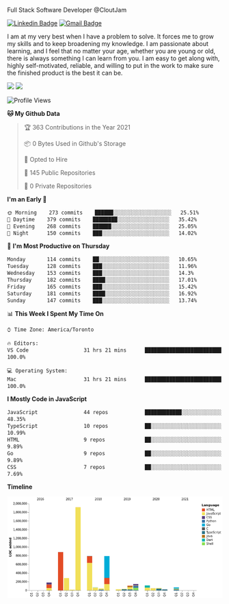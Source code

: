 Full Stack Software Developer @CloutJam

[![Linkedin Badge](https://img.shields.io/badge/-Jesse%20Okeya-6633cc?style=flat-square&logo=Linkedin&logoColor=white&link=https://www.linkedin.com/in/jesse-okeya-45a38510a/)](https://www.linkedin.com/in/jesse-okeya-45a38510a/) 
[![Gmail Badge](https://img.shields.io/badge/-jesseokeya@gmail.com-6633cc?style=flat-square&logo=Gmail&logoColor=white&link=mailto:jesseokeya@gmail.com)](mailto:jesseokeya@gmail.com)

I am at my very best when I have a problem to solve. It forces me to grow my skills and to keep broadening my knowledge. I am passionate about learning, and I feel that no matter your age, whether you are young or old, there is always something I can learn from you. I am easy to get along with, highly self-motivated, reliable, and willing to put in the work to make sure the finished product is the best it can be.

![](https://github-readme-stats.vercel.app/api?username=jesseokeya&show_icons=true&theme=radical) ![](https://github-readme-stats.vercel.app/api/top-langs/?username=jesseokeya&layout=compact&theme=radical)

<!--START_SECTION:waka-->
![Profile Views](http://img.shields.io/badge/Profile%20Views-0-blue)

**🐱 My Github Data** 

> 🏆 363 Contributions in the Year 2021
 > 
> 📦 0 Bytes Used in Github's Storage 
 > 
> 💼 Opted to Hire
 > 
> 📜 145 Public Repositories 
 > 
> 🔑 0 Private Repositories  
 > 
**I'm an Early 🐤** 

```text
🌞 Morning    273 commits    ██████░░░░░░░░░░░░░░░░░░░   25.51% 
🌆 Daytime    379 commits    ████████░░░░░░░░░░░░░░░░░   35.42% 
🌃 Evening    268 commits    ██████░░░░░░░░░░░░░░░░░░░   25.05% 
🌙 Night      150 commits    ███░░░░░░░░░░░░░░░░░░░░░░   14.02%

```
📅 **I'm Most Productive on Thursday** 

```text
Monday       114 commits    ██░░░░░░░░░░░░░░░░░░░░░░░   10.65% 
Tuesday      128 commits    ███░░░░░░░░░░░░░░░░░░░░░░   11.96% 
Wednesday    153 commits    ███░░░░░░░░░░░░░░░░░░░░░░   14.3% 
Thursday     182 commits    ████░░░░░░░░░░░░░░░░░░░░░   17.01% 
Friday       165 commits    ███░░░░░░░░░░░░░░░░░░░░░░   15.42% 
Saturday     181 commits    ████░░░░░░░░░░░░░░░░░░░░░   16.92% 
Sunday       147 commits    ███░░░░░░░░░░░░░░░░░░░░░░   13.74%

```


📊 **This Week I Spent My Time On** 

```text
⌚︎ Time Zone: America/Toronto

🔥 Editors: 
VS Code                  31 hrs 21 mins      █████████████████████████   100.0%

💻 Operating System: 
Mac                      31 hrs 21 mins      █████████████████████████   100.0%

```

**I Mostly Code in JavaScript** 

```text
JavaScript               44 repos            ████████████░░░░░░░░░░░░░   48.35% 
TypeScript               10 repos            ██░░░░░░░░░░░░░░░░░░░░░░░   10.99% 
HTML                     9 repos             ██░░░░░░░░░░░░░░░░░░░░░░░   9.89% 
Go                       9 repos             ██░░░░░░░░░░░░░░░░░░░░░░░   9.89% 
CSS                      7 repos             ██░░░░░░░░░░░░░░░░░░░░░░░   7.69%

```


**Timeline**

![Chart not found](https://raw.githubusercontent.com/jesseokeya/jesseokeya/master/charts/bar_graph.png) 


<!--END_SECTION:waka-->
